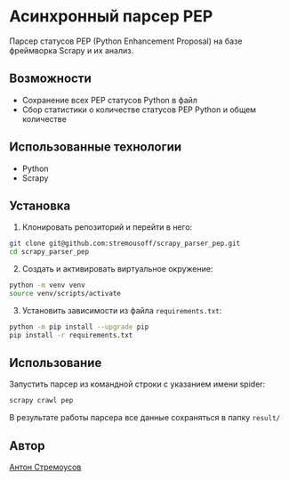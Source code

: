 **Асинхронный парсер PEP**
=========================

Парсер статусов PEP (Python Enhancement Proposal) на базе фреймворка Scrapy и их анализ.

**Возможности**
------------

* Сохранение всех PEP статусов Python в файл
* Сбор статистики о количестве статусов PEP Python и общем количестве

**Использованные технологии**
---------------------------

* Python
* Scrapy

**Установка**
------------

1. Клонировать репозиторий и перейти в него:
```bash
git clone git@github.com:stremousoff/scrapy_parser_pep.git
cd scrapy_parser_pep
```
2. Создать и активировать виртуальное окружение:
```bash
python -m venv venv
source venv/scripts/activate
```
3. Установить зависимости из файла `requirements.txt`:
```bash
python -m pip install --upgrade pip
pip install -r requirements.txt
```
**Использование**
--------------

Запустить парсер из командной строки с указанием имени spider:
```bash
scrapy crawl pep
```
В результате работы парсера все данные сохраняться в папку `result/`

**Автор**
--------

[Антон Стремоусов](https://github.com/stremousoff)